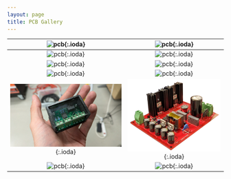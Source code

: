 ```yaml
---
layout: page
title: PCB Gallery
---
```


| ![pcb](/assets/img/pcb/pcb-dummy-ucm.jpg){:.ioda} | ![pcb](/assets/img/pcb/pcb-ucm-addon.jpg){:.ioda} |
| :------------------------------------------------: | :------------------------------------------------: |
| ![pcb](/assets/img/pcb/pcb-vicor-bus-converter.jpg){:.ioda} | ![pcb](/assets/img/pcb/pcb-controllable-adapter.gif){:.ioda} |
| ![pcb](/assets/img/pcb/pcb-llc-full-bridge.jpg){:.ioda} | ![pcb](/assets/img/pcb/pcb-breakout-board.jpg){:.ioda} |
| ![pcb](/assets/img/pcb/pcb-rpi-hat-2.jpg){:.ioda} | ![pcb](/assets/img/pcb/pcb-vicor-bus-converter2.jpg){:.ioda} |
| ![pcb](/assets/img/pcb/pcb-sensor-supercaps.jpg){:.ioda} | ![pcb](/assets/img/pcb/pcb-llc.png){:.ioda} |
| ![pcb](/assets/img/pcb/pcb-rpi-hat.jpg){:.ioda} | ![pcb](/assets/img/pcb/pcb-switchboard2.jpg){:.ioda} |